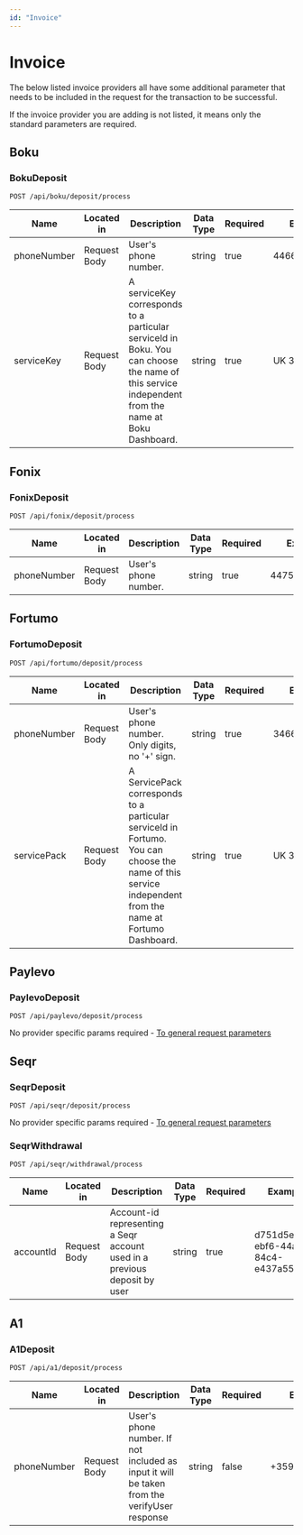 ```yaml
---
id: "Invoice"
---
```


# Invoice

The below listed invoice providers all have some additional parameter that needs to be included in the request for the transaction to be successful.

If the invoice provider you are adding is not listed, it means only the standard parameters are required.

## Boku

### BokuDeposit

`POST /api/boku/deposit/process`

| Name        | Located in   | Description                                                                                                                                      | Data Type | Required | Example      |
|-------------|--------------|--------------------------------------------------------------------------------------------------------------------------------------------------|-----------|----------|--------------|
| phoneNumber | Request Body | User's phone number.                                                                                                                             | string    | true     | 446613123456 |
| serviceKey  | Request Body | A serviceKey corresponds to a particular serviceId in Boku. You can choose the name of this service independent from the name at Boku Dashboard. | string    | true     | UK 30 EUR    |

## Fonix

### FonixDeposit

`POST /api/fonix/deposit/process`

| Name        | Located in   | Description          | Data Type | Required | Example      |
|-------------|--------------|----------------------|-----------|----------|--------------|
| phoneNumber | Request Body | User's phone number. | string    | true     | 447554893154 |

## Fortumo

### FortumoDeposit

`POST /api/fortumo/deposit/process`

| Name        | Located in   | Description                                                                                                                                             | Data Type | Required | Example      |
|-------------|--------------|---------------------------------------------------------------------------------------------------------------------------------------------------------|-----------|----------|--------------|
| phoneNumber | Request Body | User's phone number. Only digits, no '+' sign.                                                                                                          | string    | true     | 346613123456 |
| servicePack | Request Body | A ServicePack corresponds to a particular serviceId in Fortumo. You can choose the name of this service independent from the name at Fortumo Dashboard. | string    | true     | UK 30        |

## Paylevo

### PaylevoDeposit

`POST /api/paylevo/deposit/process`

No provider specific params required - [To general request parameters](request)

## Seqr

### SeqrDeposit

`POST /api/seqr/deposit/process`

No provider specific params required - [To general request parameters](request)

### SeqrWithdrawal

`POST /api/seqr/withdrawal/process`

| Name      | Located in   | Description                                                               | Data Type | Required | Example                              |
|-----------|--------------|---------------------------------------------------------------------------|-----------|----------|--------------------------------------|
| accountId | Request Body | Account-id representing a Seqr account used in a previous deposit by user | string    | true     | d751d5e0-ebf6-44a2-84c4-e437a55b2cfc |

## A1

### A1Deposit

`POST /api/a1/deposit/process`

| Name        | Located in   | Description                                                                                 | Data Type | Required | Example       |
|-------------|--------------|---------------------------------------------------------------------------------------------|-----------|----------|---------------|
| phoneNumber | Request Body | User's phone number. If not included as input it will be taken from the verifyUser response | string    | false    | +359888123456 |
